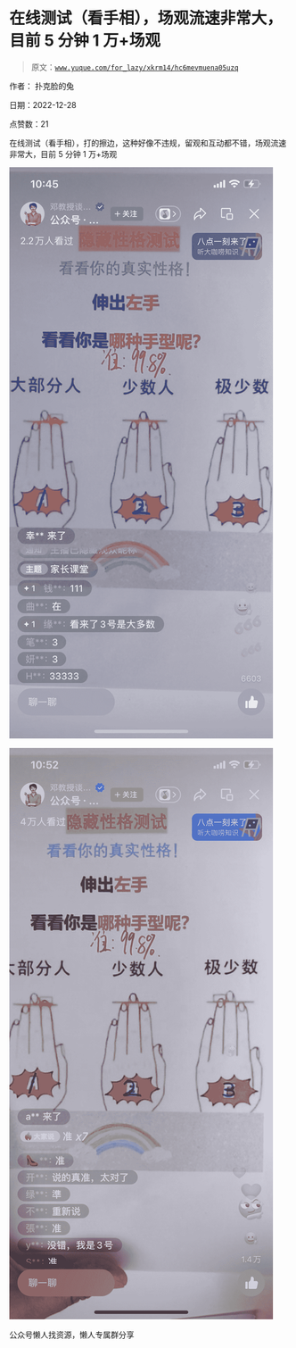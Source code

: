 # 在线测试（看手相），场观流速非常大，目前 5 分钟 1 万+场观

> 原文：[`www.yuque.com/for_lazy/xkrm14/hc6mevmuena05uzq`](https://www.yuque.com/for_lazy/xkrm14/hc6mevmuena05uzq)



作者： 扑克脸的兔



日期：2022-12-28



点赞数：21



在线测试（看手相），打的擦边，这种好像不违规，留观和互动都不错，场观流速非常大，目前 5 分钟 1 万+场观



![](img/640755ec56a3e5c9a42ff6d08fff63b2.png)



![](img/47739e0e2eff106c66fa3b68c269ee8d.png)



公众号懒人找资源，懒人专属群分享

